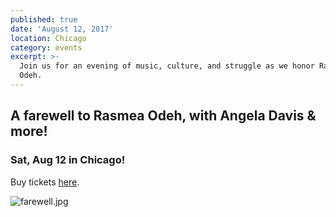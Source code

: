 ```yaml
---
published: true
date: 'August 12, 2017'
location: Chicago
category: events
excerpt: >-
  Join us for an evening of music, culture, and struggle as we honor Rasmea
  Odeh.
---
```

## A farewell to Rasmea Odeh, with Angela Davis & more! 
### Sat, Aug 12 in Chicago!

Buy tickets [here](http://www.brownpapertickets.com/event/3034273).

![farewell.jpg]({{site.baseurl}}/assets/img/farewell.jpg)

